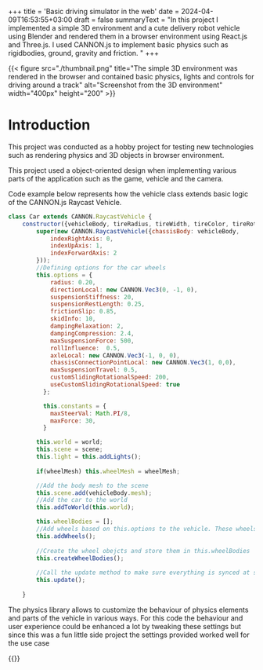 +++
title = 'Basic driving simulator in the web'
date = 2024-04-09T16:53:55+03:00
draft = false
summaryText = "In this project I implemented a simple 3D environment and a cute delivery robot vehicle using Blender and rendered them in a browser environment using React.js and Three.js. I used CANNON.js to implement basic physics such as rigidbodies, ground, gravity and friction. "
+++

{{< figure src="./thumbnail.png" title="The simple 3D environment was rendered in the browser and contained basic physics, lights and controls for driving around a track" alt="Screenshot from the 3D environment" width="400px" height="200" >}}

# Introduction

This project was conducted as a hobby project for testing new technologies such as rendering physics and 3D objects in browser environment. 

This project used a object-oriented design when implementing various parts of the application such as the game, vehicle and the camera.

Code example below represents how the vehicle class extends basic logic of the CANNON.js Raycast Vehicle.

```javascript
class Car extends CANNON.RaycastVehicle {
    constructor({vehicleBody, tireRadius, tireWidth, tireColor, tireRotation, tireMass, tireFriction, tireAngularDamping, axis, world, scene, wheelMesh = undefined }) {
        super(new CANNON.RaycastVehicle({chassisBody: vehicleBody, 
            indexRightAxis: 0,
			indexUpAxis: 1,
			indexForwardAxis: 2
        }));
        //Defining options for the car wheels
        this.options = {
            radius: 0.20,
            directionLocal: new CANNON.Vec3(0, -1, 0),
            suspensionStiffness: 20,
            suspensionRestLength: 0.25,
            frictionSlip: 0.85,
            skidInfo: 10,
            dampingRelaxation: 2,
            dampingCompression: 2.4,
            maxSuspensionForce: 500,
            rollInfluence:  0.5,
            axleLocal: new CANNON.Vec3(-1, 0, 0),
            chassisConnectionPointLocal: new CANNON.Vec3(1, 0,0),
            maxSuspensionTravel: 0.5,
            customSlidingRotationalSpeed: 200,
            useCustomSlidingRotationalSpeed: true
          };

          this.constants = {
            maxSteerVal: Math.PI/8,
            maxForce: 30,
          }

        this.world = world;
        this.scene = scene;
        this.light = this.addLights();
        
        if(wheelMesh) this.wheelMesh = wheelMesh;

        //Add the body mesh to the scene
        this.scene.add(vehicleBody.mesh);
        //Add the car to the world
        this.addToWorld(this.world);

        this.wheelBodies = [];
        //Add wheels based on this.options to the vehicle. These wheels are stored in this.wheelInfos of the raycastVehicle:
        this.addWheels();
        
        //Create the wheel obejcts and store them in this.wheelBodies
        this.createWheelBodies();
        
        //Call the update method to make sure everything is synced at start:
        this.update();     
         
    }

```
The physics library allows to customize the behaviour of physics elements and parts of the vehicle in various ways. For this code the behaviour and user experience could be enhanced a lot by tweaking these settings but since this was a fun little side project the settings provided worked well for the use case

{{<github repo="TheKaski/ReactThree" text="Code for this project can be viewed in my Github">}}
